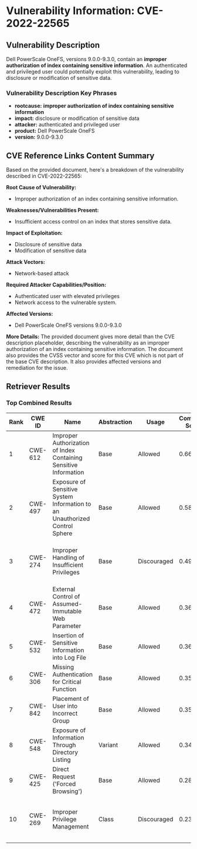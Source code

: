 # Vulnerability Information: CVE-2022-22565

## Vulnerability Description
Dell PowerScale OneFS, versions 9.0.0-9.3.0, contain an **improper authorization of index containing sensitive information**. An authenticated and privileged user could potentially exploit this vulnerability, leading to disclosure or modification of sensitive data.

### Vulnerability Description Key Phrases
- **rootcause:** **improper authorization of index containing sensitive information**
- **impact:** disclosure or modification of sensitive data
- **attacker:** authenticated and privileged user
- **product:** Dell PowerScale OneFS
- **version:** 9.0.0-9.3.0

## CVE Reference Links Content Summary
Based on the provided document, here's a breakdown of the vulnerability described in CVE-2022-22565:

**Root Cause of Vulnerability:**

*   Improper authorization of an index containing sensitive information.

**Weaknesses/Vulnerabilities Present:**

*   Insufficient access control on an index that stores sensitive data.

**Impact of Exploitation:**

*   Disclosure of sensitive data
*   Modification of sensitive data

**Attack Vectors:**

*   Network-based attack

**Required Attacker Capabilities/Position:**

*   Authenticated user with elevated privileges
*   Network access to the vulnerable system.

**Affected Versions:**
*   Dell PowerScale OneFS versions 9.0.0-9.3.0

**More Details:**
The provided document gives more detail than the CVE description placeholder, describing the vulnerability as an improper authorization of an index containing sensitive information. The document also provides the CVSS vector and score for this CVE which is not part of the base CVE description. It also provides affected versions and remediation for the issue.

## Retriever Results

### Top Combined Results

| Rank | CWE ID | Name | Abstraction | Usage | Combined Score | Retrievers | Individual Scores |
|------|--------|------|-------------|-------|---------------|------------|-------------------|
| 1 | CWE-612 | Improper Authorization of Index Containing Sensitive Information | Base | Allowed | 0.6694 | dense, sparse, graph | dense: 0.646, sparse: 0.260, graph: 0.552 |
| 2 | CWE-497 | Exposure of Sensitive System Information to an Unauthorized Control Sphere | Base | Allowed | 0.5888 | dense, sparse, graph | dense: 0.531, sparse: 0.181, graph: 0.615 |
| 3 | CWE-274 | Improper Handling of Insufficient Privileges | Base | Discouraged | 0.4963 | dense, sparse, graph | dense: 0.551, sparse: 0.168, graph: 0.868 |
| 4 | CWE-472 | External Control of Assumed-Immutable Web Parameter | Base | Allowed | 0.3691 | sparse, graph | sparse: 0.172, graph: 0.757 |
| 5 | CWE-532 | Insertion of Sensitive Information into Log File | Base | Allowed | 0.3643 | dense, sparse | dense: 0.537, sparse: 0.167 |
| 6 | CWE-306 | Missing Authentication for Critical Function | Base | Allowed | 0.3598 | dense, sparse | dense: 0.531, sparse: 0.164 |
| 7 | CWE-842 | Placement of User into Incorrect Group | Base | Allowed | 0.3572 | dense, sparse | dense: 0.530, sparse: 0.161 |
| 8 | CWE-548 | Exposure of Information Through Directory Listing | Variant | Allowed | 0.3493 | sparse, graph | sparse: 0.179, graph: 0.772 |
| 9 | CWE-425 | Direct Request ('Forced Browsing') | Base | Allowed | 0.2823 | sparse, graph | sparse: 0.168, graph: 0.521 |
| 10 | CWE-269 | Improper Privilege Management | Class | Discouraged | 0.2325 | dense, sparse, graph | dense: 0.575, sparse: 0.161, graph: 0.390 |

